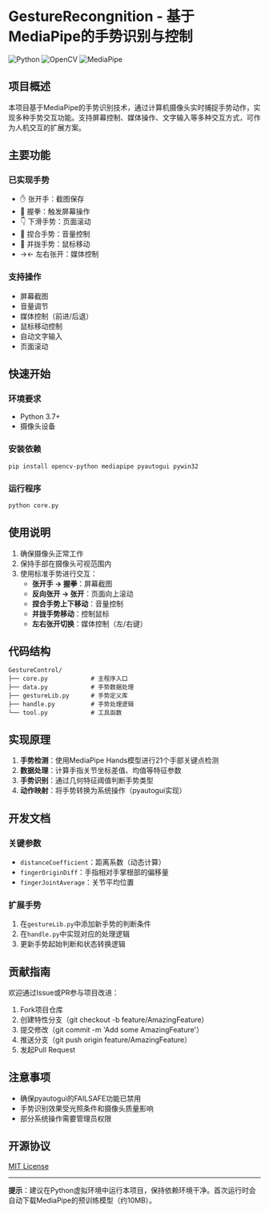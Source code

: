 # GestureRecongnition - 基于MediaPipe的手势识别与控制

![Python](https://img.shields.io/badge/Python-3.7%2B-blue)
![OpenCV](https://img.shields.io/badge/OpenCV-4.5%2B-orange)
![MediaPipe](https://img.shields.io/badge/MediaPipe-0.8.9%2B-green)

## 项目概述

本项目基于MediaPipe的手势识别技术，通过计算机摄像头实时捕捉手势动作，实现多种手势交互功能。支持屏幕控制、媒体操作、文字输入等多种交互方式，可作为人机交互的扩展方案。

## 主要功能

### 已实现手势
- ✋ 张开手：截图保存
- 👊 握拳：触发屏幕操作
- 👇 下滑手势：页面滚动
- 🤏 捏合手势：音量控制
- 🤞 并拢手势：鼠标移动
- →← 左右张开：媒体控制

### 支持操作
- 屏幕截图
- 音量调节
- 媒体控制（前进/后退）
- 鼠标移动控制
- 自动文字输入
- 页面滚动

## 快速开始

### 环境要求
- Python 3.7+
- 摄像头设备

### 安装依赖
```bash
pip install opencv-python mediapipe pyautogui pywin32
```

### 运行程序
```bash
python core.py
```

## 使用说明
1. 确保摄像头正常工作
2. 保持手部在摄像头可视范围内
3. 使用标准手势进行交互：
   - **张开手 → 握拳**：屏幕截图
   - **反向张开 → 张开**：页面向上滚动
   - **捏合手势上下移动**：音量控制
   - **并拢手势移动**：控制鼠标
   - **左右张开切换**：媒体控制（左/右键）

## 代码结构
```
GestureControl/
├── core.py            # 主程序入口
├── data.py            # 手势数据处理
├── gestureLib.py      # 手势定义库
├── handle.py          # 手势处理逻辑
└── tool.py            # 工具函数
```

## 实现原理
1. **手势检测**：使用MediaPipe Hands模型进行21个手部关键点检测
2. **数据处理**：计算手指关节坐标差值、均值等特征参数
3. **手势识别**：通过几何特征阈值判断手势类型
4. **动作映射**：将手势转换为系统操作（pyautogui实现）

## 开发文档

### 关键参数
- `distanceCoefficient`：距离系数（动态计算）
- `fingerOriginDiff`：手指相对手掌根部的偏移量
- `fingerJointAverage`：关节平均位置

### 扩展手势
1. 在`gestureLib.py`中添加新手势的判断条件
2. 在`handle.py`中实现对应的处理逻辑
3. 更新手势起始判断和状态转换逻辑

## 贡献指南
欢迎通过Issue或PR参与项目改进：
1. Fork项目仓库
2. 创建特性分支（git checkout -b feature/AmazingFeature）
3. 提交修改（git commit -m 'Add some AmazingFeature'）
4. 推送分支（git push origin feature/AmazingFeature）
5. 发起Pull Request

## 注意事项
- 确保pyautogui的FAILSAFE功能已禁用
- 手势识别效果受光照条件和摄像头质量影响
- 部分系统操作需要管理员权限

## 开源协议
[MIT License](LICENSE)

---

**提示**：建议在Python虚拟环境中运行本项目，保持依赖环境干净。首次运行时会自动下载MediaPipe的预训练模型（约10MB）。
